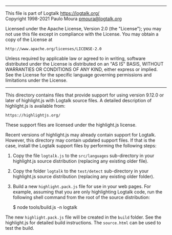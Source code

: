 ________________________________________________________________________

This file is part of Logtalk <https://logtalk.org/>  
Copyright 1998-2021 Paulo Moura <pmoura@logtalk.org>

Licensed under the Apache License, Version 2.0 (the "License");
you may not use this file except in compliance with the License.
You may obtain a copy of the License at

    http://www.apache.org/licenses/LICENSE-2.0

Unless required by applicable law or agreed to in writing, software
distributed under the License is distributed on an "AS IS" BASIS,
WITHOUT WARRANTIES OR CONDITIONS OF ANY KIND, either express or implied.
See the License for the specific language governing permissions and
limitations under the License.
________________________________________________________________________


This directory contains files that provide support for using version 9.12.0
or later of highlight.js with Logtalk source files. A detailed description
of highlight.js is available from:

	https://highlightjs.org/

These support files are licensed under the highlight.js license.

Recent versions of highlight.js may already contain support for Logtalk.
However, this directory may contain updated support files. If that is the
case, install the Logtalk support files by performing the following steps:

1. Copy the file `logtalk.js` to the `src/languages` sub-directory in 
your highlight.js source distribution (replacing any existing older file).

2. Copy the folder `logtalk` to the `test/detect` sub-directory in your
highlight.js source distribution (replacing any existing older folder).

3. Build a new `highlight.pack.js` file for use in your web pages. For
example, assuming that you are only highlighting Logtalk code, run the
following shell command from the root of the source distribution:

	$ node tools/build.js -n logtalk

The new `highlight.pack.js` file will be created in the `build` folder.
See the highlight.js for detailed build instructions. The `source.html`
can be used to test the build.
